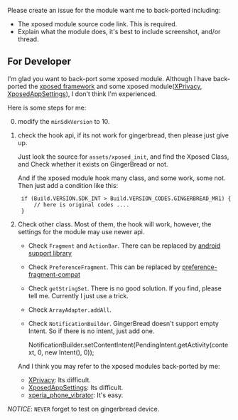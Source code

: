 Please create an issue for the module want me to back-ported including:

- The xposed module source code link. This is required.
- Explain what the module does, it's best to include screenshot, and/or thread.


## For Developer

I'm glad you want to back-port some xposed module. Although I have back-ported the [xposed framework](https://github.com/liudongmiao/XposedInstaller) and some xposed module([XPrivacy](http://github.com/liudongmiao/XPrivacy), [XposedAppSettings](https://github.com/liudongmiao/XposedAppSettings)), I don't think I'm experienced.

Here is some steps for me:

0. modify the `minSdkVersion` to 10.

1. check the hook api, if its not work for gingerbread, then please just give up.

   Just look the source for `assets/xposed_init`, and find the Xposed Class, and Check whether it exists on GingerBread or not.

   And if the xposed module hook many class, and some work, some not. Then just add a condition like this:

        if (Build.VERSION.SDK_INT > Build.VERSION_CODES.GINGERBREAD_MR1) {
            // here is original codes ....
        }

2. Check other class. Most of them, the hook will work, however, the settings for the module may use newer api.

   - Check `Fragment` and `ActionBar`. There can be replaced by [android support library](http://developer.android.com/tools/support-library/index.html)

   - Check `PreferenceFragment`. This can be replaced by [preference-fragment-compat](https://github.com/liudongmiao/preference-fragment-compat)

   - Check `getStringSet`. There is no good solution. If you find, please tell me. Currently I just use a trick.

   - Check `ArrayAdapter.addAll`.

   - Check `NotificationBuilder`. GingerBread doesn't support empty Intent. So if there is no intent, just add one.

        NotificationBuilder.setContentIntent(PendingIntent.getActivity(context, 0, new Intent(), 0));

   And I think you may refer to the xposed modules back-ported by me:

   - [XPrivacy](http://github.com/liudongmiao/XPrivacy): Its difficult.
   - [XposedAppSettings](http://github.com/liudongmiao/XposedAppSettings): Its difficult.
   - [xperia_phone_vibrator](https://github.com/liudongmiao/xperia_phone_vibrator/compare/itandy:master...master): It's easy.

*NOTICE*:  `NEVER` forget to test on gingerbread device.
